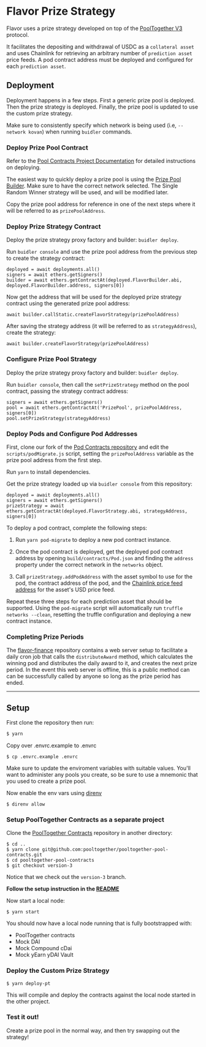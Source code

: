 # Flavor Prize Strategy

Flavor uses a prize strategy developed on top of the [PoolTogether V3](https://www.pooltogether.com/) protocol.

It facilitates the depositing and withdrawal of USDC as a `collateral asset` and uses Chainlink for retrieving an arbitrary number of `prediction asset` price feeds. A pod contract address must be deployed and configured for each `prediction asset`.


## Deployment

Deployment happens in a few steps. First a generic prize pool is deployed. Then the prize strategy is deployed. Finally, the prize pool is updated to use the custom prize strategy.

Make sure to consistently specify which network is being used (i.e, `--network kovan`) when running `buidler` commands.


### Deploy Prize Pool Contract

Refer to the [Pool Contracts Project Documentation](https://github.com/pooltogether/pooltogether-pool-contracts/tree/version-3) for detailed instructions on deploying.

The easiest way to quickly deploy a prize pool is using the [Prize Pool Builder](https://builder.pooltogether.com/). Make sure to have the correct network selected. The Single Random Winner strategy will be used, and will be modified later.

Copy the prize pool address for reference in one of the next steps where it will be referred to as `prizePoolAddress`.

### Deploy Prize Strategy Contract

Deploy the prize strategy proxy factory and builder: `buidler deploy`.

Run `buidler console` and use the prize pool address from the previous step to create the strategy contract:

```
deployed = await deployments.all()
signers = await ethers.getSigners()
builder = await ethers.getContractAt(deployed.FlavorBuilder.abi, deployed.FlavorBuilder.address, signers[0])
```

Now get the address that will be used for the deployed prize strategy contract using the generated prize pool address:

```
await builder.callStatic.createFlavorStrategy(prizePoolAddress)
```

After saving the strategy address (it will be referred to as `strategyAddress`), create the strategy:

```
await builder.createFlavorStrategy(prizePoolAddress)
```


### Configure Prize Pool Strategy


Deploy the prize strategy proxy factory and builder: `buidler deploy`.

Run `buidler console`, then call the `setPrizeStrategy` method on the pool contract, passing the strategy contract address:

```
signers = await ethers.getSigners()
pool = await ethers.getContractAt('PrizePool', prizePoolAddress, signers[0])
pool.setPrizeStrategy(strategyAddress)
```


### Deploy Pods and Configure Pod Addresses

First, clone our fork of the [Pod Contracts repository](https://github.com/flavor-finance/pooltogether-pod-contracts) and edit the `scripts/podMigrate.js` script, setting the `prizePoolAddress` variable as the prize pool address from the first step.

Run `yarn` to install dependencies.

Get the prize strategy loaded up via `buidler console` from this repository:

```
deployed = await deployments.all()
signers = await ethers.getSigners()
prizeStrategy = await ethers.getContractAt(deployed.FlavorStrategy.abi, strategyAddress, signers[0])
```

To deploy a pod contract, complete the following steps:

1. Run `yarn pod-migrate` to deploy a new pod contract instance.

2. Once the pod contract is deployed, get the deployed pod contract address by opening `build/contracts/Pod.json` and finding the `address` property under the correct network in the `networks` object.

3. Call `prizeStrategy.addPodAddress` with the asset symbol to use for the pod, the contract address of the pod, and the [Chainlink price feed address](https://docs.chain.link/docs/reference-contracts) for the asset's USD price feed.


Repeat these three steps for each prediction asset that should be supported. Using the `pod-migrate` script will automatically run `truffle networks --clean`, resetting the truffle configuration and deploying a new contract instance.

### Completing Prize Periods

The [flavor-finance](https://github.com/flavor-finance/flavor-finance) repository contains a web server setup to facilitate a daily cron job that calls the `distributeAward` method, which calculates the winning pod and distributes the daily award to it, and creates the next prize period. In the event this web server is offline, this is a public method can can be successfully called by anyone so long as the prize period has ended.


---

## Setup

First clone the repository then run:

```bash
$ yarn
```

Copy over .envrc.example to .envrc

```
$ cp .envrc.example .envrc
```

Make sure to update the enviroment variables with suitable values.  You'll want to administer any pools you create, so be sure to use a mnemonic that you used to create a prize pool.

Now enable the env vars using [direnv](https://direnv.net/docs/installation.html)

```
$ direnv allow
```

### Setup PoolTogether Contracts as a separate project

Clone the [PoolTogether Contracts](https://github.com/pooltogether/pooltogether-pool-contracts/tree/version-3) repository in another directory:

```
$ cd ..
$ yarn clone git@github.com:pooltogether/pooltogether-pool-contracts.git
$ cd pooltogether-pool-contracts
$ git checkout version-3
```

Notice that we check out the `version-3` branch.

**Follow the setup instruction in the [README](https://github.com/pooltogether/pooltogether-pool-contracts/tree/version-3)**

Now start a local node:

```
$ yarn start
```

You should now have a local node running that is fully bootstrapped with:

- PoolTogether contracts
- Mock DAI
- Mock Compound cDai
- Mock yEarn yDAI Vault

### Deploy the Custom Prize Strategy

```
$ yarn deploy-pt
```

This will compile and deploy the contracts against the local node started in the other project.

### Test it out!

Create a prize pool in the normal way, and then try swapping out the strategy!
